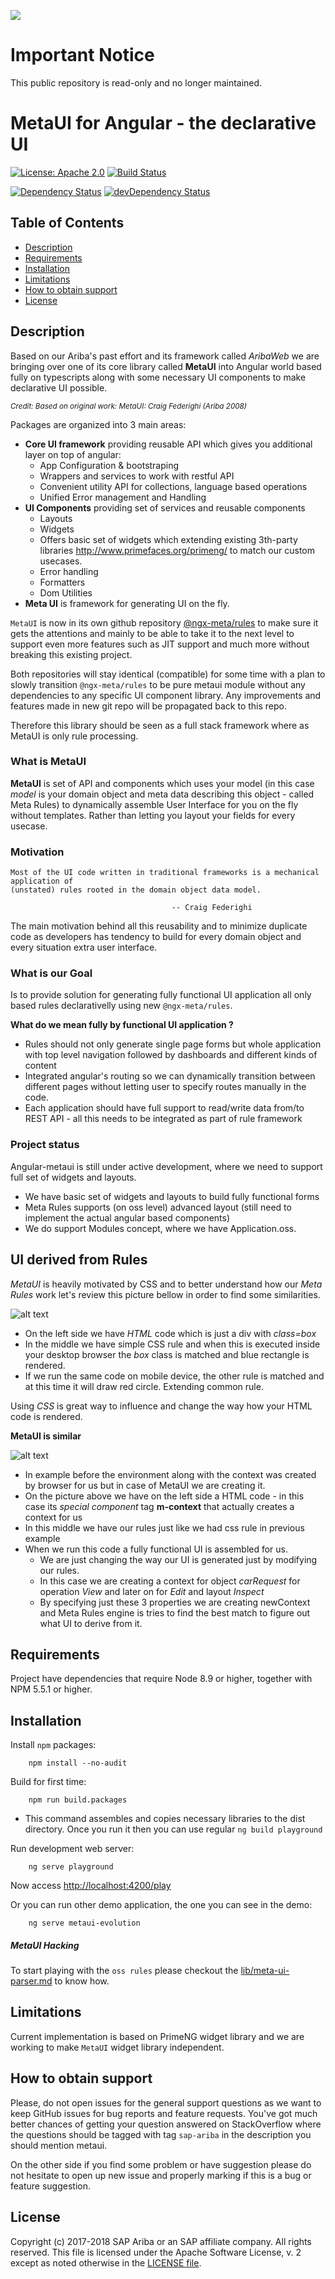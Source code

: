 ![](https://img.shields.io/badge/STATUS-NOT%20CURRENTLY%20MAINTAINED-red.svg?longCache=true&style=flat)

# Important Notice
This public repository is read-only and no longer maintained.

# MetaUI for Angular - the declarative UI

[![License: Apache 2.0](https://img.shields.io/badge/License-Apache%202.0-yellowgreen.svg)](https://opensource.org/licenses/Apache-2.0)
[![Build Status](https://travis-ci.org/SAP/angular-metaui.svg?branch=master)](https://travis-ci.org/SAP/angular-metaui)

[![Dependency Status](https://david-dm.org/SAP/angular-metaui.svg)](https://david-dm.org/SAP/angular-metaui) [![devDependency Status](https://david-dm.org/SAP/angular-metaui/dev-status.svg)](https://david-dm.org/SAP/angular-meta?type=dev)





## Table of Contents

* [Description](#description)
* [Requirements](#requirements)
* [Installation](#Installation)
* [Limitations](#Limitations)
* [How to obtain support](#howto-obtain-support)
* [License](#license)





## Description

Based on our Ariba's past effort and its framework called _AribaWeb_ we are bringing over one of 
its core library called **MetaUI** into Angular world based fully on typescripts along with some necessary UI components to 
make declarative UI possible. 

<small>_Credit:  Based on original work: MetaUI: Craig Federighi (Ariba 2008)_</small>


Packages are organized into 3 main areas:
 
 * **Core UI framework** providing reusable API which gives you additional layer on top of angular:        
    * App Configuration & bootstraping
    * Wrappers and services to work with restful API    
    * Convenient utility API for collections, language based operations
    * Unified Error management and Handling
 *  **UI Components** providing set of services and reusable components
    * Layouts
    * Widgets
    * Offers basic set of widgets which extending existing 3th-party libraries http://www.primefaces.org/primeng/ to match our custom usecases. 
    * Error handling
    * Formatters
    * Dom Utilities
 * **Meta UI** is framework for generating UI on the fly.

`MetaUI` is now in its own github repository [@ngx-meta/rules][4] to make sure it gets the attentions and mainly to be able to take it to the 
next level to support even more features such as JIT support and much more without breaking this existing project. 

Both repositories will stay identical (compatible) for some time with a plan to slowly transition `@ngx-meta/rules` to be pure metaui module 
without any dependencies to any specific UI component library. Any improvements and features made in new git repo will be
propagated back to this repo.

Therefore this library should be seen as a full stack framework where as MetaUI is only rule processing. 
                     

### What is MetaUI
**MetaUI** is set of API and components which uses your model (in this case _model_ is your domain object and meta data 
describing this object - called Meta Rules) to dynamically assemble User Interface for you on the fly without templates. 
Rather than letting you layout your fields for every usecase. 

### Motivation

```
Most of the UI code written in traditional frameworks is a mechanical application of 
(unstated) rules rooted in the domain object data model.
  						            
  						            -- Craig Federighi 	
```

The main motivation behind all this reusability and to minimize duplicate code as developers has tendency to build 
for every domain object and every situation extra user interface.
 

### What is our Goal
Is to provide solution for generating fully functional UI application all only based rules declarativelly using new `@ngx-meta/rules`.

 
**What do we mean fully by functional UI application ?**
 + Rules should not only generate single page forms but whole application with top level navigation followed by 
 dashboards and different kinds of content 
 + Integrated angular's routing so we can dynamically transition between different pages without letting user to 
 specify routes manually in the code. 
 + Each application should have full support to read/write data from/to REST API  - all this needs to be integrated as part of rule framework
  
 

### Project status
Angular-metaui is still under active development, where we need to support full set of widgets and layouts. 

+ We have basic set of widgets and layouts to build fully functional forms
+ Meta Rules supports (on oss level) advanced layout (still need to implement the actual angular based components)
+ We do support Modules concept, where we have Application.oss.



## UI derived from Rules

_MetaUI_ is heavily motivated by CSS and to better understand how our _Meta Rules_ work let's review this picture bellow in 
order to find some similarities.


![alt text](docs/img/cssvsmeta.png "CSS Comparission")


+ On the left side we have _HTML_ code which is just a div with _class=box_
+ In the middle we have simple CSS rule and when this is executed inside your desktop browser the _box_ class is matched
and blue rectangle is rendered.
+ If we run the same code on mobile device, the other rule is matched and at this time it will draw red circle. Extending 
common rule. 
 
 
 Using _CSS_  is great way to influence and change the way how your HTML code is rendered. 
 
 **MetaUI is similar**
 
 
![alt text](docs/img/css2meta.png "MetaUI schema")



+ In example before the environment along with the context was created by browser for us but in case of MetaUI we are creating it.
+ On the picture above we have on the left side a HTML code  - in this case its _special component_ tag **m-context** that actually 
creates a context for us
+ In this middle we have our rules just like we had css rule in previous example
+ When we run this code a fully functional UI is assembled for us.
    + We are just changing the way our UI is generated just by modifying our rules.
    + In this case we are creating a context for object _carRequest_ for operation _View_ and later on for _Edit_ and layout _Inspect_
    + By specifying just these 3 properties we are creating newContext and Meta Rules engine is tries to find the best match to figure out
     what UI to derive from it.



## Requirements

Project have dependencies that require  Node 8.9 or higher, together with NPM 5.5.1 or higher.

## Installation

Install `npm` packages:

```
    npm install --no-audit
```

Build for first time:

```
    npm run build.packages
```
* This command assembles and copies necessary libraries to the dist directory. Once you run it then you can use regular `ng build playground`



Run development web server:

```
    ng serve playground
```

Now access [http://localhost:4200/play][1]

Or you can run other demo application, the one you can see in the demo:

```
    ng serve metaui-evolution
```


##### MetaUI Hacking

To start playing with the `oss rules` please checkout the [lib/meta-ui-parser.md][3] to know how.


## Limitations

Current implementation is based on PrimeNG widget library and we are working to make `MetaUI` widget library independent.



## How to obtain support

Please, do not open issues for the general support questions as we want to keep GitHub issues for bug reports and 
feature requests. You've got much better chances of getting your question answered on StackOverflow where the questions 
should be tagged with tag `sap-ariba` in the description you should mention metaui.

On the other side if you find some problem or have suggestion please do not hesitate to open up new issue and properly marking if this is a bug or 
feature suggestion.




## License

Copyright (c) 2017-2018 SAP Ariba or an SAP affiliate company. All rights reserved.
This file is licensed under the Apache Software License, v. 2 except as noted otherwise in the [LICENSE file][2].


   
 [1]: http://localhost:4200/play
 [2]: https://github.com/SAP/angular-metaui/blob/master/LICENSE
 [3]: https://github.com/SAP/angular-metaui/blob/master/lib/meta-ui-parser.md
 [4]: https://github.com/ngx-meta/rules
 
 
